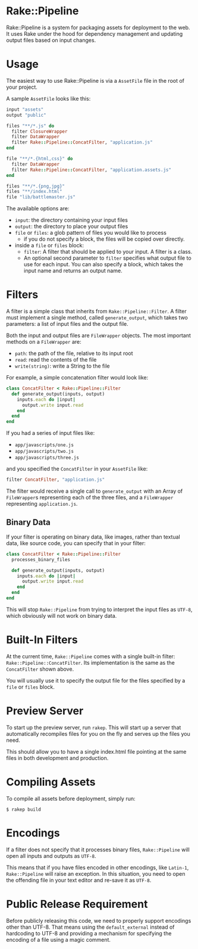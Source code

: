 # Rake::Pipeline

Rake::Pipeline is a system for packaging assets for deployment to the
web. It uses Rake under the hood for dependency management and updating
output files based on input changes.

# Usage

The easiest way to use Rake::Pipeline is via a `AssetFile` file in the
root of your project.

A sample `AssetFile` looks like this:

```ruby
input "assets"
output "public"

files "**/*.js" do
  filter ClosureWrapper
  filter DataWrapper
  filter Rake::Pipeline::ConcatFilter, "application.js"
end

file "**/*.{html,css}" do
  filter DataWrapper
  filter Rake::Pipeline::ConcatFilter, "application.assets.js"
end

files "**/*.{png,jpg}"
files "**/index.html"
file "lib/battlemaster.js"
```

The available options are:

* `input`: the directory containing your input files
* `output`: the directory to place your output files
* `file` or `files`: a glob pattern of files you would
  like to process
  * if you do not specify a block, the files will be
    copied over directly.
* inside a `file` or `files` block:
  * `filter`: A filter that should be applied to your
    input. A filter is a class.
  * An optional second parameter to `filter` specifies
    what output file to use for each input. You can
    also specify a block, which takes the input name
    and returns an output name.

# Filters

A filter is a simple class that inherits from
`Rake::Pipeline::Filter`. A filter must implement a single
method, called <code>generate_output</code>, which takes
two parameters: a list of input files and the output file.

Both the input and output files are `FileWrapper` objects.
The most important methods on a `FileWrapper` are:

* `path`: the path of the file, relative to its input root
* `read`: read the contents of the file
* `write(string)`: write a String to the file

For example, a simple concatenation filter would look like:

```ruby
class ConcatFilter < Rake::Pipeline::Filter
  def generate_output(inputs, output)
    inputs.each do |input|
      output.write input.read
    end
  end
end
```

If you had a series of input files like:

* `app/javascripts/one.js`
* `app/javascripts/two.js`
* `app/javascripts/three.js`

and you specified the `ConcatFilter` in your
`AssetFile` like:

```ruby
filter ConcatFilter, "application.js"
```

The filter would receive a single call to
<code>generate_output</code> with an Array of `FileWrapper`s
representing each of the three files, and a `FileWrapper`
representing `application.js`.

## Binary Data

If your filter is operating on binary data, like images,
rather than textual data, like source code, you can specify
that in your filter:

```ruby
class ConcatFilter < Rake::Pipeline::Filter
  processes_binary_files

  def generate_output(inputs, output)
    inputs.each do |input|
      output.write input.read
    end
  end
end
```

This will stop `Rake::Pipeline` from trying to interpret the
input files as `UTF-8`, which obviously will not work on
binary data.

# Built-In Filters

At the current time, `Rake::Pipeline` comes with a single built-in
filter: `Rake::Pipeline::ConcatFilter`. Its implementation is
the same as the `ConcatFilter` shown above.

You will usually use it to specify the output file for the files
specified by a `file` or `files` block.

# Preview Server

To start up the preview server, run `rakep`. This will start up
a server that automatically recompiles files for you on the fly
and serves up the files you need.

This should allow you to have a single index.html file pointing
at the same files in both development and production.

# Compiling Assets

To compile all assets before deployment, simply run:

```
$ rakep build
```

# Encodings

If a filter does not specify that it processes binary files,
`Rake::Pipeline` will open all inputs and outputs as `UTF-8`.

This means that if you have files encoded in other encodings,
like `Latin-1`, `Rake::Pipeline` will raise an exception. In
this situation, you need to open the offending file in your
text editor and re-save it as `UTF-8`.

# Public Release Requirement

Before publicly releasing this code, we need to properly support
encodings other than UTF-8. That means using the
<code>default_external</code> instead of hardcoding to UTF-8 and
providing a mechanism for specifying the encoding of a file using
a magic comment.
